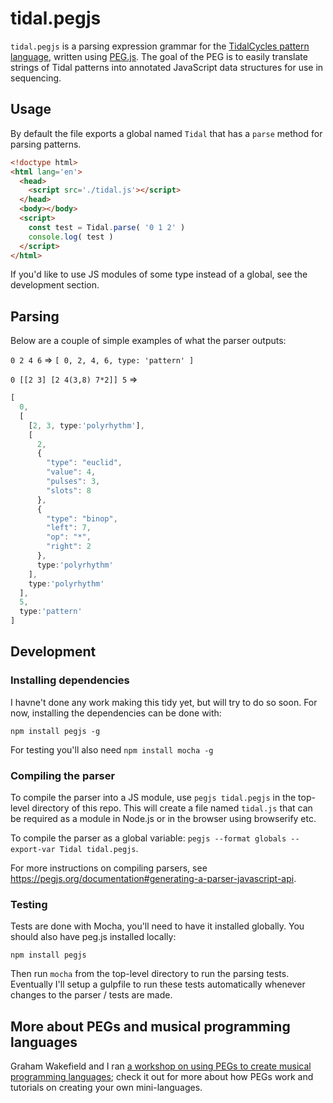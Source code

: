 # tidal.pegjs

`tidal.pegjs` is a parsing expression grammar for the [TidalCycles pattern language](https://tidalcycles.org/patterns.html), written using [PEG.js](http://pegjs.org). The goal of the PEG is to easily translate strings of Tidal patterns into annotated JavaScript data structures for use in sequencing.

## Usage
By default the file exports a global named `Tidal` that has a `parse` method for parsing patterns.

```html
<!doctype html>
<html lang='en'>
  <head>
    <script src='./tidal.js'></script>
  </head>
  <body></body>
  <script>
    const test = Tidal.parse( '0 1 2' )
    console.log( test )
  </script>
</html>
```

If you'd like to use JS modules of some type instead of a global, see the development section.

## Parsing
Below are a couple of simple examples of what the parser outputs:

`0 2 4 6` => `[ 0, 2, 4, 6, type: 'pattern' ]`

`0 [[2 3] [2 4(3,8) 7*2]] 5` =>

```js
[
  0, 
  [
    [2, 3, type:'polyrhythm'],
    [
      2, 
      {
        "type": "euclid",
        "value": 4,
        "pulses": 3,
        "slots": 8
      }, 
      {
        "type": "binop",
        "left": 7,
        "op": "*",
        "right": 2
      },
      type:'polyrhythm'
    ],
    type:'polyrhythm'
  ], 
  5,
  type:'pattern'
]

```

## Development

### Installing dependencies
I havne't done any work making this tidy yet, but will try to do so soon. For now, installing the dependencies can be done with:

```
npm install pegjs -g
```

For testing you'll also need `npm install mocha -g`

### Compiling the parser

To compile the parser into a JS module, use `pegjs tidal.pegjs` in the top-level directory of this repo. This will create a file named `tidal.js` that can be required as a module in Node.js or in the browser using browserify etc.

To compile the parser as a global variable: `pegjs --format globals --export-var Tidal tidal.pegjs`.

For more instructions on compiling parsers, see https://pegjs.org/documentation#generating-a-parser-javascript-api.

### Testing

Tests are done with Mocha, you'll need to have it installed globally. You should also have peg.js installed locally:

`npm install pegjs`

Then run `mocha` from the top-level directory to run the parsing tests. Eventually I'll setup a gulpfile to run these tests automatically whenever changes to the parser / tests are made.

## More about PEGs and musical programming languages
Graham Wakefield and I ran [a workshop on using PEGs to create musical programming languages](http://worldmaking.github.io/workshop_nime_2017/); check it out for more about how PEGs work and tutorials on creating your own mini-languages.
